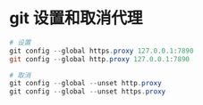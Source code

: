 # git 设置和取消代理

```powershell
# 设置
git config --global https.proxy 127.0.0.1:7890
git config --global http.proxy 127.0.0.1:7890

# 取消
git config --global --unset http.proxy
git config --global --unset https.proxy
```

